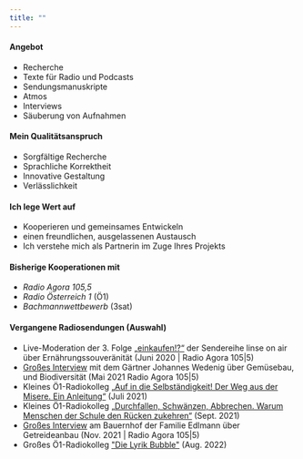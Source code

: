 ```yaml
---
title: ""
---
```


#### Angebot

* Recherche
* Texte für Radio und Podcasts
* Sendungsmanuskripte
* Atmos
* Interviews
* Säuberung von Aufnahmen


#### Mein Qualitätsanspruch

* Sorgfältige Recherche
* Sprachliche Korrektheit
* Innovative Gestaltung
* Verlässlichkeit


#### Ich lege Wert auf

* Kooperieren und gemeinsames Entwickeln
* einen freundlichen, ausgelassenen Austausch
* Ich verstehe mich als Partnerin im Zuge Ihres Projekts


#### Bisherige Kooperationen mit
* _Radio Agora 105,5_
* _Radio Österreich 1_ (Ö1)
* _Bachmannwettbewerb_ (3sat)


#### Vergangene Radiosendungen (Auswahl)

* Live-Moderation der 3. Folge <a href="https://cba.fro.at/460510">„einkaufen!?“</a> der Sendereihe linse on air über Ernährungssouveränität (Juni 2020 | Radio Agora 105|5)
* <a href="https://cba.fro.at/502708">Großes Interview</a> mit dem Gärtner Johannes Wedenig über Gemüsebau, und Biodiversität (Mai 2021 Radio Agora 105|5)
* Kleines Ö1-Radiokolleg <a href="https://oe1.orf.at/programm/20210706/647617/">„Auf in die Selbständigkeit! Der Weg aus der Misere. Ein Anleitung“</a> (Juli 2021)
* Kleines Ö1-Radiokolleg <a href="https://oe1.orf.at/programm/20210920/650521/">„Durchfallen, Schwänzen, Abbrechen. Warum Menschen der Schule den Rücken zukehren“</a> (Sept. 2021)
* <a href="https://cba.fro.at/529039">Großes Interview</a> am Bauernhof der Familie Edlmann über Getreideanbau (Nov. 2021 | Radio Agora 105|5)
* Großes Ö1-Radiokolleg <a href="https://oe1.orf.at/programm/20220808/687121/Radiokolleg-Die-Lyrik-Bubble">"Die Lyrik Bubble"</a> (Aug. 2022)